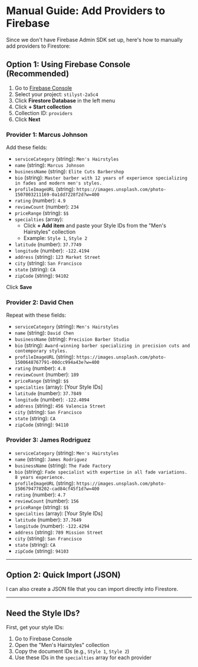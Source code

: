# Manual Guide: Add Providers to Firebase

Since we don't have Firebase Admin SDK set up, here's how to manually add providers to Firestore:

## Option 1: Using Firebase Console (Recommended)

1. Go to [Firebase Console](https://console.firebase.google.com)
2. Select your project: `stilyst-2a5c4`
3. Click **Firestore Database** in the left menu
4. Click **+ Start collection**
5. Collection ID: `providers`
6. Click **Next**

### Provider 1: Marcus Johnson

Add these fields:
- `serviceCategory` (string): `Men's Hairstyles`
- `name` (string): `Marcus Johnson`
- `businessName` (string): `Elite Cuts Barbershop`
- `bio` (string): `Master barber with 12 years of experience specializing in fades and modern men's styles.`
- `profileImageURL` (string): `https://images.unsplash.com/photo-1507003211169-0a1dd7228f2d?w=400`
- `rating` (number): `4.9`
- `reviewCount` (number): `234`
- `priceRange` (string): `$$`
- `specialties` (array):
  - Click **+ Add item** and paste your Style IDs from the "Men's Hairstyles" collection
  - Example: `Style 1`, `Style 2`
- `latitude` (number): `37.7749`
- `longitude` (number): `-122.4194`
- `address` (string): `123 Market Street`
- `city` (string): `San Francisco`
- `state` (string): `CA`
- `zipCode` (string): `94102`

Click **Save**

### Provider 2: David Chen

Repeat with these fields:
- `serviceCategory` (string): `Men's Hairstyles`
- `name` (string): `David Chen`
- `businessName` (string): `Precision Barber Studio`
- `bio` (string): `Award-winning barber specializing in precision cuts and contemporary styles.`
- `profileImageURL` (string): `https://images.unsplash.com/photo-1500648767791-00dcc994a43e?w=400`
- `rating` (number): `4.8`
- `reviewCount` (number): `189`
- `priceRange` (string): `$$`
- `specialties` (array): [Your Style IDs]
- `latitude` (number): `37.7849`
- `longitude` (number): `-122.4094`
- `address` (string): `456 Valencia Street`
- `city` (string): `San Francisco`
- `state` (string): `CA`
- `zipCode` (string): `94110`

### Provider 3: James Rodriguez

- `serviceCategory` (string): `Men's Hairstyles`
- `name` (string): `James Rodriguez`
- `businessName` (string): `The Fade Factory`
- `bio` (string): `Fade specialist with expertise in all fade variations. 8 years experience.`
- `profileImageURL` (string): `https://images.unsplash.com/photo-1506794778202-cad84cf45f1d?w=400`
- `rating` (number): `4.7`
- `reviewCount` (number): `156`
- `priceRange` (string): `$$`
- `specialties` (array): [Your Style IDs]
- `latitude` (number): `37.7649`
- `longitude` (number): `-122.4294`
- `address` (string): `789 Mission Street`
- `city` (string): `San Francisco`
- `state` (string): `CA`
- `zipCode` (string): `94103`

---

## Option 2: Quick Import (JSON)

I can also create a JSON file that you can import directly into Firestore.

---

## Need the Style IDs?

First, get your style IDs:
1. Go to Firebase Console
2. Open the "Men's Hairstyles" collection
3. Copy the document IDs (e.g., `Style 1`, `Style 2`)
4. Use these IDs in the `specialties` array for each provider

